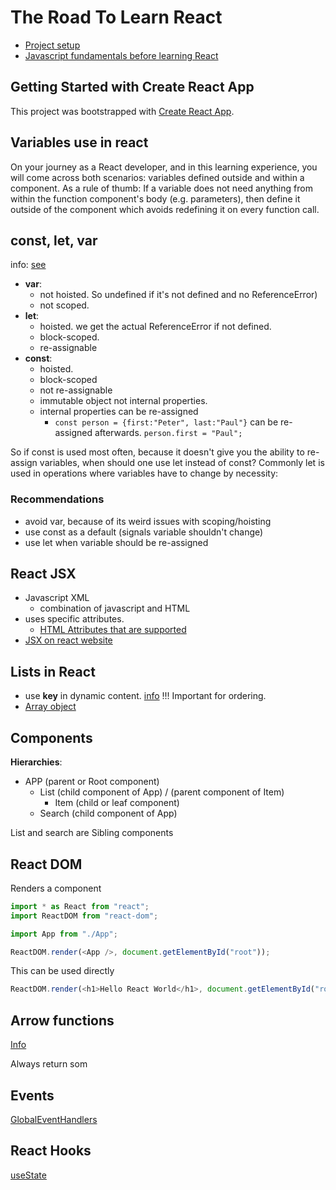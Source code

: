 # The Road To Learn React

- [Project setup](https://courses.robinwieruch.de/p/the-road-to-learn-react)
- [Javascript fundamentals before learning React](https://www.robinwieruch.de/javascript-fundamentals-react-requirements/)

## Getting Started with Create React App

This project was bootstrapped with [Create React App](https://github.com/facebook/create-react-app).

## Variables use in react

On your journey as a React developer, and in this learning experience, you will come across both scenarios: variables defined outside and within a component. As a rule of thumb: If a variable does not need anything from within the function component's body (e.g. parameters), then define it outside of the component which avoids redefining it on every function call.

## const, let, var

info: [see](https://www.robinwieruch.de/const-let-var/)

- **var**:
  - not hoisted. So undefined if it's not defined and no ReferenceError)
  - not scoped.
- **let**:
  - hoisted. we get the actual ReferenceError if not defined.
  - block-scoped.
  - re-assignable
- **const**:
  - hoisted.
  - block-scoped
  - not re-assignable
  - immutable object not internal properties.
  - internal properties can be re-assigned
    - `const person = {first:"Peter", last:"Paul"}` can be re-assigned afterwards. `person.first = "Paul";`

So if const is used most often, because it doesn't give you the ability to re-assign variables, when should one use let instead of const? Commonly let is used in operations where variables have to change by necessity:

### Recommendations

- avoid var, because of its weird issues with scoping/hoisting
- use const as a default (signals variable shouldn't change)
- use let when variable should be re-assigned

## React JSX

- Javascript XML
  - combination of javascript and HTML
- uses specific attributes.
  - [HTML Attributes that are supported](https://reactjs.org/docs/dom-elements.html#all-supported-html-attributes)
- [JSX on react website](https://reactjs.org/docs/introducing-jsx.html)

## Lists in React

- use **key** in dynamic content. [info](https://www.robinwieruch.de/react-list-key/) !!! Important for ordering.
- [Array object](https://developer.mozilla.org/en-US/docs/Web/JavaScript/Reference/Global_Objects/Array)

## Components

**Hierarchies**:

- APP (parent or Root component)
  - List (child component of App) / (parent component of Item)
    - Item (child or leaf component)
  - Search (child component of App)

List and search are Sibling components

## React DOM

Renders a component

```javascript
import * as React from "react";
import ReactDOM from "react-dom";

import App from "./App";

ReactDOM.render(<App />, document.getElementById("root"));
```

This can be used directly

```javascript
ReactDOM.render(<h1>Hello React World</h1>, document.getElementById("root"));
```

## Arrow functions

[Info](https://devdocs.io/javascript/functions/arrow_functions)

Always return som

## Events

[GlobalEventHandlers](https://developer.mozilla.org/en-US/docs/Web/API/GlobalEventHandlers)

## React Hooks

[useState](https://www.robinwieruch.de/react-usestate-hook/)
